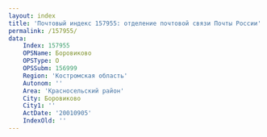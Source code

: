```yaml
---
layout: index
title: 'Почтовый индекс 157955: отделение почтовой связи Почты России'
permalink: /157955/
data:
    Index: 157955
    OPSName: Боровиково
    OPSType: О
    OPSSubm: 156999
    Region: 'Костромская область'
    Autonom: ''
    Area: 'Красносельский район'
    City: Боровиково
    City1: ''
    ActDate: '20010905'
    IndexOld: ''
---
```

